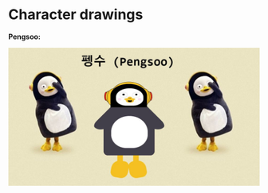 # Character drawings

**Pengsoo:**

![Pengsoo](https://github.com/rmonsta/css-drawings/blob/master/img/pengsoo-pg.jpg?raw=true)